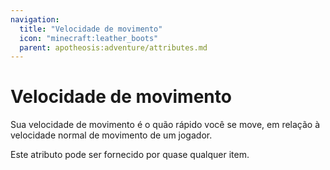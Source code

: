 ```yaml
---
navigation:
  title: "Velocidade de movimento"
  icon: "minecraft:leather_boots"
  parent: apotheosis:adventure/attributes.md
---
```


# Velocidade de movimento

Sua <Color id="blue">velocidade de movimento</Color> é o quão rápido você se move, em relação à velocidade normal de movimento de um jogador.

Este atributo pode ser fornecido por quase qualquer item.

